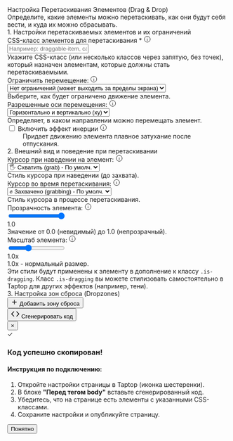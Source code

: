 <div id="drag-drop-generator" class="generator-container">
  <div class="generator-header">
    <div class="generator-title">Настройка Перетаскивания Элементов (Drag & Drop)</div>
    <div class="generator-subtitle">Определите, какие элементы можно перетаскивать, как они будут себя вести, и куда их можно сбрасывать.</div>
  </div>

  <div class="settings-block">
    <div class="settings-section">
      <div class="settings-section-title">1. Настройки перетаскиваемых элементов и их ограничений</div>
      <div class="settings-row">
        <div class="setting-group">
          <div class="label-with-tooltip">
            <label for="dnd-draggable-selector">CSS-класс элементов для перетаскивания <span class="required-indicator">*</span></label>
            <span class="tooltip-icon" data-tooltip="Укажите CSS-класс (без точки), который назначен элементам, которые должны стать перетаскиваемыми. Можно указать несколько классов через запятую. Например: draggable-item, card">
              <svg width="16" height="16" viewBox="0 0 24 24" fill="none" xmlns="http://www.w3.org/2000/svg"><circle cx="12" cy="12" r="10" stroke="currentColor" stroke-width="1.5"/><path d="M12 17V11" stroke="currentColor" stroke-width="1.5" stroke-linecap="round"/><circle cx="12" cy="7.5" r="0.5" fill="currentColor" stroke="currentColor" stroke-width="0.5"/></svg>
            </span>
          </div>
          <input type="text" id="dnd-draggable-selector" class="text-input" placeholder="Например: draggable-item, card, widget">
          <div class="helper-text">Укажите CSS-класс (или несколько классов через запятую, без точек), который назначен элементам, которые должны стать перетаскиваемыми.</div>
        </div>
      </div>
      <div class="settings-row">
        <div class="setting-group">
          <div class="label-with-tooltip">
            <label for="dnd-containment-type">Ограничить перемещение:</label>
            <span class="tooltip-icon" data-tooltip="Определяет область, в которой элемент может перемещаться. 'Нет ограничений' - элемент может выходить за пределы экрана. 'Родительским элементом' - элемент не выйдет за границы своего прямого родителя. 'Вьюпортом' - элемент останется в видимой части окна. 'Пользовательским селектором' - укажите класс контейнера.">
              <svg width="16" height="16" viewBox="0 0 24 24" fill="none" xmlns="http://www.w3.org/2000/svg"><circle cx="12" cy="12" r="10" stroke="currentColor" stroke-width="1.5"/><path d="M12 17V11" stroke="currentColor" stroke-width="1.5" stroke-linecap="round"/><circle cx="12" cy="7.5" r="0.5" fill="currentColor" stroke="currentColor" stroke-width="0.5"/></svg>
            </span>
          </div>
          <select id="dnd-containment-type" class="select-styled">
            <option value="none" selected>Нет ограничений (может выходить за пределы экрана)</option>
            <option value="parent">Родительским элементом</option>
            <option value="viewport">Вьюпортом (экраном)</option>
            <option value="custom">Пользовательским селектором</option>
          </select>
          <div class="helper-text">Выберите, как будет ограничено движение элемента.</div>
</div>
<div class="setting-group" id="dnd-custom-containment-group" style="display: none;">
          <div class="label-with-tooltip">
            <label for="dnd-custom-containment-selector">CSS-селектор контейнера-ограничителя:</label>
            <span class="tooltip-icon" data-tooltip="Если выбрано ограничение 'Пользовательским селектором', укажите здесь CSS-класс этого контейнера (без точки). Например: drag-area">
              <svg width="16" height="16" viewBox="0 0 24 24" fill="none" xmlns="http://www.w3.org/2000/svg"><circle cx="12" cy="12" r="10" stroke="currentColor" stroke-width="1.5"/><path d="M12 17V11" stroke="currentColor" stroke-width="1.5" stroke-linecap="round"/><circle cx="12" cy="7.5" r="0.5" fill="currentColor" stroke="currentColor" stroke-width="0.5"/></svg>
            </span>
          </div>
  <input type="text" id="dnd-custom-containment-selector" class="text-input" placeholder="Например: drag-area">
  <div class="helper-text">Укажите CSS-класс (например, <code>my-container</code>) или ID (например, <code>#myContainer</code>).</div>
</div>
        <div class="setting-group">
          <div class="label-with-tooltip">
            <label for="dnd-axis">Разрешенные оси перемещения:</label>
            <span class="tooltip-icon" data-tooltip="Определяет, можно ли перемещать элемент по горизонтали (X), по вертикали (Y) или в любом направлении (XY).">
              <svg width="16" height="16" viewBox="0 0 24 24" fill="none" xmlns="http://www.w3.org/2000/svg"><circle cx="12" cy="12" r="10" stroke="currentColor" stroke-width="1.5"/><path d="M12 17V11" stroke="currentColor" stroke-width="1.5" stroke-linecap="round"/><circle cx="12" cy="7.5" r="0.5" fill="currentColor" stroke="currentColor" stroke-width="0.5"/></svg>
            </span>
          </div>
          <select id="dnd-axis" class="select-styled">
            <option value="xy" selected>Горизонтально и вертикально (xy)</option>
            <option value="x">Только горизонтально (x)</option>
            <option value="y">Только вертикально (y)</option>
          </select>
          <div class="helper-text">Определяет, в каком направлении можно перемещать элемент.</div>
        </div>
      </div>
      <div class="settings-row">
        <div class="setting-group">
          <div class="label-with-tooltip">
            <label class="checkbox-container">
              <input type="checkbox" id="dnd-inertia">
              <span class="checkmark"></span>
              <span class="checkbox-option-label">Включить эффект инерции</span>
            </label>
            <span class="tooltip-icon" data-tooltip="Придает движению элемента плавное затухание после отпускания, имитируя физическую инерцию.">
              <svg width="16" height="16" viewBox="0 0 24 24" fill="none" xmlns="http://www.w3.org/2000/svg"><circle cx="12" cy="12" r="10" stroke="currentColor" stroke-width="1.5"/><path d="M12 17V11" stroke="currentColor" stroke-width="1.5" stroke-linecap="round"/><circle cx="12" cy="7.5" r="0.5" fill="currentColor" stroke="currentColor" stroke-width="0.5"/></svg>
            </span>
          </div>
          <div class="helper-text" style="margin-left: 35px;">Придает движению элемента плавное затухание после отпускания.</div>
        </div>
      </div>
    </div>
    </div>
<div class="settings-block">      
<div class="settings-section">
        <div class="settings-section-title">2. Внешний вид и поведение при перетаскивании</div>
        <div class="settings-row">
          <div class="setting-group">
            <div class="label-with-tooltip">
              <label for="dnd-hover-cursor">Курсор при наведении на элемент:</label>
              <span class="tooltip-icon" data-tooltip="Выберите стиль курсора, который будет отображаться при наведении мыши на перетаскиваемый элемент (до его захвата).">
                <svg width="16" height="16" viewBox="0 0 24 24" fill="none" xmlns="http://www.w3.org/2000/svg"><circle cx="12" cy="12" r="10" stroke="currentColor" stroke-width="1.5"/><path d="M12 17V11" stroke="currentColor" stroke-width="1.5" stroke-linecap="round"/><circle cx="12" cy="7.5" r="0.5" fill="currentColor" stroke="currentColor" stroke-width="0.5"/></svg>
              </span>
            </div>
            <select id="dnd-hover-cursor" class="select-styled">
              <option value="grab" selected>🖐️ Схватить (grab) - По умолч.</option>
              <option value="pointer">👉 Указатель (pointer)</option>
              <option value="move">✥ Перемещение (move)</option>
              <option value="auto">Стиль браузера</option>
            </select>
            <div class="helper-text">Стиль курсора при наведении (до захвата).</div>
          </div>
          <div class="setting-group">
            <div class="label-with-tooltip">
              <label for="dnd-dragging-cursor">Курсор во время перетаскивания:</label>
              <span class="tooltip-icon" data-tooltip="Выберите стиль курсора, который будет отображаться непосредственно в процессе перетаскивания элемента.">
                <svg width="16" height="16" viewBox="0 0 24 24" fill="none" xmlns="http://www.w3.org/2000/svg"><circle cx="12" cy="12" r="10" stroke="currentColor" stroke-width="1.5"/><path d="M12 17V11" stroke="currentColor" stroke-width="1.5" stroke-linecap="round"/><circle cx="12" cy="7.5" r="0.5" fill="currentColor" stroke="currentColor" stroke-width="0.5"/></svg>
              </span>
            </div>
            <select id="dnd-dragging-cursor" class="select-styled">
              <option value="grabbing" selected>✊ Захвачено (grabbing) - По умолч.</option>
              <option value="move">✥ Перемещение (move)</option>
              <option value="no-change">Без изменений от hover</option>
              <option value="none">🚫 Скрыть курсор (none)</option>
              <option value="auto">Стиль браузера</option>
            </select>
            <div class="helper-text">Стиль курсора в процессе перетаскивания.</div>
          </div>
        </div>
        <div class="settings-row">
            <div class="setting-group">
                <div class="label-with-tooltip">
                  <label for="dnd-drag-opacity-slider">Прозрачность элемента:</label>
                  <span class="tooltip-icon" data-tooltip="От 0.0 (полностью прозрачный) до 1.0 (непрозрачный). Определяет видимость элемента во время перетаскивания.">
                    <svg width="16" height="16" viewBox="0 0 24 24" fill="none" xmlns="http://www.w3.org/2000/svg"><circle cx="12" cy="12" r="10" stroke="currentColor" stroke-width="1.5"/><path d="M12 17V11" stroke="currentColor" stroke-width="1.5" stroke-linecap="round"/><circle cx="12" cy="7.5" r="0.5" fill="currentColor" stroke="currentColor" stroke-width="0.5"/></svg>
                  </span>
                </div>
                <div class="slider-container">
                  <input type="range" id="dnd-drag-opacity-slider" class="slider" min="0" max="1" value="1" step="0.05">
                  <div class="slider-value">
                    <span id="dnd-drag-opacity-value" class="slider-value-primary">1.0</span>
                  </div>
                </div>
                <div class="helper-text">Значение от 0.0 (невидимый) до 1.0 (непрозрачный).</div>
            </div>
            <div class="setting-group">
                <div class="label-with-tooltip">
                  <label for="dnd-drag-scale-slider">Масштаб элемента:</label>
                  <span class="tooltip-icon" data-tooltip="От 0.5 (уменьшение в 2 раза) до 2.0 (увеличение в 2 раза). Значение 1.0 - без изменений.">
                    <svg width="16" height="16" viewBox="0 0 24 24" fill="none" xmlns="http://www.w3.org/2000/svg"><circle cx="12" cy="12" r="10" stroke="currentColor" stroke-width="1.5"/><path d="M12 17V11" stroke="currentColor" stroke-width="1.5" stroke-linecap="round"/><circle cx="12" cy="7.5" r="0.5" fill="currentColor" stroke="currentColor" stroke-width="0.5"/></svg>
                  </span>
                </div>
                <div class="slider-container">
                  <input type="range" id="dnd-drag-scale-slider" class="slider" min="0.5" max="2" value="1" step="0.05">
                  <div class="slider-value">
                    <span id="dnd-drag-scale-value" class="slider-value-primary">1.0x</span>
                  </div>
                </div>
                <div class="helper-text">1.0x - нормальный размер.</div>
            </div>
        </div>
        <div class="helper-text">Эти стили будут применены к элементу в дополнение к классу <code>.is-dragging</code>. Класс <code>.is-dragging</code> вы можете стилизовать самостоятельно в Taptop для других эффектов (например, тени).</div>
  </div>
    </div>

  <div class="settings-block">
    <div class="settings-section">
      <div class="settings-section-title">3. Настройка зон сброса (Dropzones)</div>
      <div id="dnd-dropzone-rules-container">
        </div>
      <button id="dnd-add-dropzone-rule-button" class="add-rule-button">
        <svg width="16" height="16" viewBox="0 0 24 24" fill="none" xmlns="http://www.w3.org/2000/svg">
          <path d="M12 5V19M5 12H19" stroke="currentColor" stroke-width="2" stroke-linecap="round" stroke-linejoin="round"/>
        </svg>
        Добавить зону сброса
      </button>
    </div>
  </div>

  <div class="action-section">
    <button id="generate-btn" class="generate-button">
      <svg width="20" height="20" viewBox="0 0 24 24" fill="none" xmlns="http://www.w3.org/2000/svg"><path d="M16 18l6-6-6-6" stroke="currentColor" stroke-width="2" stroke-linecap="round" stroke-linejoin="round"/><path d="M8 6l-6 6 6 6" stroke="currentColor" stroke-width="2" stroke-linecap="round" stroke-linejoin="round"/></svg>
      <span class="button-text">Сгенерировать код</span>
    </button>
  </div>

  <div id="success-modal" class="modal">
    <div class="modal-content">
      <button class="close-modal">&times;</button>
      <div class="modal-header">
        <div class="success-icon">✓</div>
        <h3>Код успешно скопирован!</h3>
      </div>
      <div class="instruction-block">
        <h4>Инструкция по подключению:</h4>
        <ol>
          <li>Откройте настройки страницы в Taptop (иконка шестеренки).</li>
          <li>В блоке <strong>"Перед тегом body"</strong> вставьте сгенерированный код.</li>
          <li>Убедитесь, что на странице есть элементы с указанными CSS-классами.</li>
          <li>Сохраните настройки и опубликуйте страницу.</li>
        </ol>
      </div>
      <button class="close-button">Понятно</button>
    </div>
  </div>
</div>

<template id="dnd-dropzone-rule-template">
  <div class="rule-card dnd-dropzone-rule-card" data-rule-id="">
    <div class="rule-header">
      <div class="rule-title">Зона сброса <span class="rule-badge rule-number">1</span></div>
      <button class="remove-rule-button" type="button" aria-label="Удалить зону сброса">
        <svg width="16" height="16" viewBox="0 0 24 24" fill="none" xmlns="http://www.w3.org/2000/svg"><path d="M18 6L6 18M6 6l12 12" stroke="currentColor" stroke-width="2" stroke-linecap="round" stroke-linejoin="round"/></svg>
      </button>
    </div>
    <div class="rule-body">
      <div class="settings-row">
        <div class="setting-group">
          <label for="dnd-dropzone-selector-template">CSS-класс зоны сброса <span class="required-indicator">*</span></label>
          <input type="text" class="text-input dnd-dropzone-selector" id="dnd-dropzone-selector-template" name="dropzoneSelector" placeholder="Например: drop-target-area">
          <div class="helper-text">Укажите CSS-класс элемента, который будет служить зоной для сброса.</div>
        </div>
        <div class="setting-group">
          <label for="dnd-accept-draggables-template">CSS-класс принимаемых элементов <span class="required-indicator">*</span></label>
          <input type="text" class="text-input dnd-accept-draggables" id="dnd-accept-draggables-template" name="acceptDraggables" placeholder="Например: draggable-item">
          <div class="helper-text">Укажите CSS-класс перетаскиваемых элементов, которые можно сбросить в эту зону.</div>
        </div>
      </div>
      <div class="settings-row">
        <div class="setting-group">
          <label for="dnd-ondragenter-class-template">CSS-класс для зоны при перетаскивании над ней (опционально)</label>
          <input type="text" class="text-input dnd-ondragenter-class" id="dnd-ondragenter-class-template" name="onDragEnterClass" placeholder="Например: drop-active">
          <div class="helper-text">Этот класс будет добавлен зоне, когда совместимый элемент перетаскивается над ней.</div>
        </div>
        <div class="setting-group">
          <label for="dnd-candrop-class-template">CSS-класс для перетаскиваемого элемента над зоной (опционально)</label>
          <input type="text" class="text-input dnd-candrop-class" id="dnd-candrop-class-template" name="canDropClass" placeholder="Например: can-be-dropped">
          <div class="helper-text">Этот класс будет добавлен перетаскиваемому элементу, когда он находится над этой зоной и может быть сброшен.</div>
        </div>
      </div>
      <div class="settings-row">
        <div class="setting-group">
          <label for="dnd-ondrop-draggable-class-template">CSS-класс для ЭЛЕМЕНТА после сброса (опционально)</label>
          <input type="text" class="text-input dnd-ondrop-draggable-class" id="dnd-ondrop-draggable-class-template" name="onDropDraggableClass" placeholder="Например: item-placed">
          <div class="helper-text">Если указан, этот класс будет добавлен к перетаскиваемому элементу после сброса в эту зону.</div>
        </div>
        <div class="setting-group">
          <label for="dnd-ondrop-dropzone-class-template">CSS-класс для ЗОНЫ после сброса (опционально)</label>
          <input type="text" class="text-input dnd-ondrop-dropzone-class" id="dnd-ondrop-dropzone-class-template" name="onDropDownzoneClass" placeholder="Например: zone-filled">
          <div class="helper-text">Если указан, этот класс будет добавлен к зоне сброса после сброса в нее элемента.</div>
        </div>
      </div>
      </div>
    </div>
  </div>
</template>
